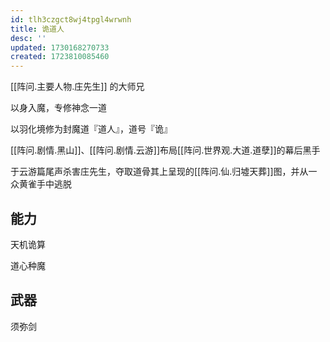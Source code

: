 ```yaml
---
id: tlh3czgct8wj4tpgl4wrwnh
title: 诡道人
desc: ''
updated: 1730168270733
created: 1723810085460
---
```


[[阵问.主要人物.庄先生]] 的大师兄

以身入魔，专修神念一道

以羽化境修为封魔道『道人』，道号『诡』

[[阵问.剧情.黑山]]、[[阵问.剧情.云游]]布局[[阵问.世界观.大道.道孽]]的幕后黑手

于云游篇尾声杀害庄先生，夺取道骨其上呈现的[[阵问.仙.归墟天葬]]图，并从一众黄雀手中逃脱

## 能力

天机诡算

道心种魔

## 武器

须弥剑
